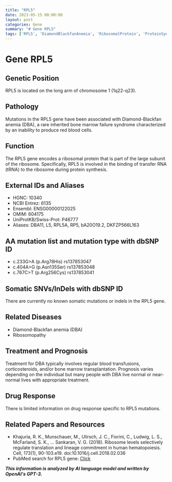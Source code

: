 ```yaml
---
title: "RPL5"
date: 2023-05-15 00:00:00
layout: post
categories: Gene
summary: "# Gene RPL5"
tags: ['RPL5', 'DiamondBlackfanAnemia', 'RibosomalProtein', 'ProteinSynthesis', 'BloodDisorder', 'GeneticMutation', 'BoneMarrowFailure', 'TreatmentOptions']
---
```


# Gene RPL5

## Genetic Position
RPL5 is located on the long arm of chromosome 1 (1q22-q23).

## Pathology
Mutations in the RPL5 gene have been associated with Diamond-Blackfan anemia (DBA), a rare inherited bone marrow failure syndrome characterized by an inability to produce red blood cells.

## Function
The RPL5 gene encodes a ribosomal protein that is part of the large subunit of the ribosome. Specifically, RPL5 is involved in the binding of transfer RNA (tRNA) to the ribosome during protein synthesis.

## External IDs and Aliases
- HGNC: 10340
- NCBI Entrez: 6135
- Ensembl: ENSG00000122025
- OMIM: 604175
- UniProtKB/Swiss-Prot: P46777
- Aliases: DBA11, L5, RPL5A, 
         RP5, bA20O19.2, DKFZP566L163

## AA mutation list and mutation type with dbSNP ID
- c.233G>A (p.Arg78His) rs137853047
- c.404A>G (p.Asn135Ser) rs137853048
- c.767C>T (p.Arg256Cys) rs137853041

## Somatic SNVs/InDels with dbSNP ID
There are currently no known somatic mutations or indels in the RPL5 gene.

## Related Diseases
- Diamond-Blackfan anemia (DBA)
- Ribosomopathy

## Treatment and Prognosis
Treatment for DBA typically involves regular blood transfusions, corticosteroids, and/or bone marrow transplantation. Prognosis varies depending on the individual but many people with DBA live normal or near-normal lives with appropriate treatment.

## Drug Response
There is limited information on drug response specific to RPL5 mutations.

## Related Papers and Resources
- Khajuria, R. K., Munschauer, M., Ulirsch, J. C., Fiorini, C., Ludwig, L. S., McFarland, S. K., … Sankaran, V. G. (2018). Ribosome levels selectively regulate translation and lineage commitment in human hematopoiesis. Cell, 173(1), 90-103.e19. doi:10.1016/j.cell.2018.02.036
- PubMed search for RPL5 gene: [Click](https://pubmed.ncbi.nlm.nih.gov/?term=RPL5+gene)

**_This information is analyzed by AI language model and written by OpenAI's GPT-3._**